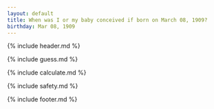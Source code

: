 ```yaml
---
layout: default
title: When was I or my baby conceived if born on March 08, 1909?
birthday: Mar 08, 1909
---
```


{% include header.md %}

{% include guess.md %}

{% include calculate.md %}

{% include safety.md %}

{% include footer.md %}




